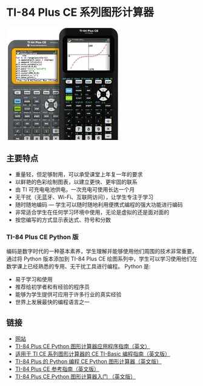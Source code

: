 # TI-84 Plus CE 系列图形计算器

![](image.webp)

## 主要特点 
- 重量轻，但足够耐用，可以承受课堂上年复一年的要求 
- 以鲜艳的色彩绘制图表，以建立更快、更牢固的联系 
- 由 TI 可充电电池供电，一次充电可使用长达一个月 
- 无干扰（无蓝牙、Wi-Fi、互联网访问），让学生专注于学习 
- 随时随地编码 — 学生可以随时随地利用便携式编程的强大功能进行编码 
- 非常适合学生在任何学习环境中使用，无论是虚拟的还是面对面的 
- 按您编写的方式显示表达式、符号和分数 
 
 
### TI-84 Plus CE Python 版 

编码是数字时代的一种基本素养，学生理解并能够使用他们周围的技术非常重要。通过将 Python 版本添加到 TI-84 Plus CE 绘图系列中，学生可以学习使用他们在数学课上已经熟悉的专用、无干扰工具进行编程。 
Python 是:
- 易于学习和使用 
- 推荐给初学者和有经验的程序员 
- 能够为学生提供可应用于许多行业的真实经验 
- 世界上发展最快的编程语言之一 


## 链接
- [网站](https://education.ti.com/en/products/calculators/graphing-calculators/ti-84-plus-ce-python)
- [TI-84 Plus CE Python 图形计算器应用程序指南（英文）](https://education.ti.com/download/en/ed-tech/1424CF4F539A4DBB9145E2AA89F0FF54/6B54CFC1890744FEA88EC6B08AA204C3/AppAll_84PlusCEPY_EN.pdf) 
- [适用于 TI CE 系列图形计算器的 CE TI-Basic 编程指南（英文版）](https://education.ti.com/download/en/ed-tech/1424CF4F539A4DBB9145E2AA89F0FF54/B46510283B59436E8FD3DFC094A9E589/TI-ProgGuide_EN.pdf) 
- [TI-84 Plus 的 Python 编程 CE Python 图形计算器（英文版）](https://education.ti.com/download/en/ed-tech/1424CF4F539A4DBB9145E2AA89F0FF54/9AEBA7578B594B838FE7C04D58D4258F/TI-PyAppPrgG_v570_EN.pdf) 
- [TI-84 Plus CE 参考指南（英文版）](https://education.ti.com/download/en/ed-tech/1424CF4F539A4DBB9145E2AA89F0FF54/8DB4EE119C9C475DA0EAD61B98D1BA4B/GRefGuide_84PlusCE_EN.pdf) 
- [TI-84 Plus CE Python 图形计算器入门 （英文版）](https://education.ti.com/download/en/ed-tech/1424CF4F539A4DBB9145E2AA89F0FF54/2E06C849CD564304AD353029EAFEEC92/84PLCEPY_GSG_EN.pdf) 
 
